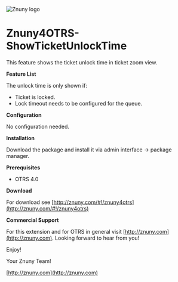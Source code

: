 ![Znuny logo](http://znuny.com/assets/images/logo_small.png)

Znuny4OTRS-ShowTicketUnlockTime
===============================
This feature shows the ticket unlock time in ticket zoom view.

**Feature List**

The unlock time is only shown if:

* Ticket is locked.
* Lock timeout needs to be configured for the queue.

**Configuration**

No configuration needed.

**Installation**

Download the package and install it via admin interface -> package manager.

**Prerequisites**

- OTRS 4.0

**Download**

For download see [http://znuny.com/#!/znuny4otrs](http://znuny.com/#!/znuny4otrs)

**Commercial Support**

For this extension and for OTRS in general visit [http://znuny.com](http://znuny.com). Looking forward to hear from you!

Enjoy!

 Your Znuny Team!

 [http://znuny.com](http://znuny.com)
